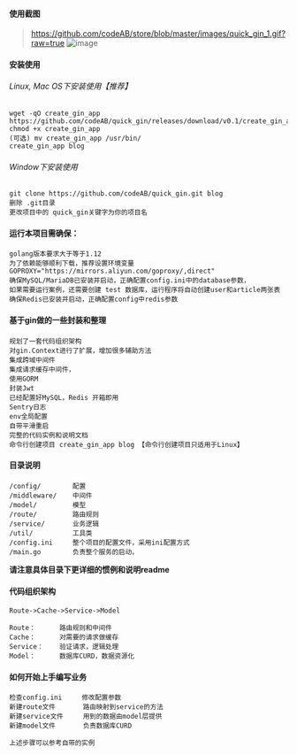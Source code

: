 #### 使用截图
> https://github.com/codeAB/store/blob/master/images/quick_gin_1.gif?raw=true
![image](https://github.com/codeAB/store/blob/master/images/quick_gin_1.gif?raw=true)

#### 安装使用
###### Linux, Mac OS下安装使用【推荐】

    wget -qO create_gin_app https://github.com/codeAB/quick_gin/releases/download/v0.1/create_gin_app
    chmod +x create_gin_app
    (可选) mv create_gin_app /usr/bin/
    create_gin_app blog

###### Window下安装使用
    git clone https://github.com/codeAB/quick_gin.git blog
    删除 .git目录
    更改项目中的 quick_gin关键字为你的项目名

#### 运行本项目需确保：
    golang版本要求大于等于1.12
    为了依赖能够顺利下载，推荐设置环境变量 GOPROXY="https://mirrors.aliyun.com/goproxy/,direct"
    确保MySQL/MariaDB已安装并启动，正确配置config.ini中的database参数，
    如果需要运行案例，还需要创建 test 数据库，运行程序将自动创建user和article两张表
    确保Redis已安装并启动，正确配置config中redis参数
    
#### 基于gin做的一些封装和整理    
    规划了一套代码组织架构
    对gin.Context进行了扩展，增加很多辅助方法
    集成跨域中间件
    集成请求缓存中间件，
    使用GORM
    封装Jwt
    已经配置好MySQL，Redis 开箱即用
    Sentry日志
    env全局配置
    自带平滑重启
    完整的代码实例和说明文档
    命令行创建项目 create_gin_app blog 【命令行创建项目只适用于Linux】
    

    
#### 目录说明
    /config/        配置
    /middleware/    中间件
    /model/         模型
    /route/         路由规则
    /service/       业务逻辑
    /util/          工具类
    /config.ini     整个项目的配置文件，采用ini配置方式
    /main.go        负责整个服务的启动，
**请注意具体目录下更详细的惯例和说明readme**
    
#### 代码组织架构
    Route->Cache->Service->Model
    
    Route：      路由规则和中间件
    Cache：      对需要的请求做缓存
    Service：    验证请求，逻辑处理
    Model：      数据库CURD，数据资源化

#### 如何开始上手编写业务
    
    检查config.ini     修改配置参数
    新建route文件       路由映射到service的方法
    新建service文件     用到的数据由model层提供
    新建model文件       负责数据库CURD
    
    上述步骤可以参考自带的实例
    

    